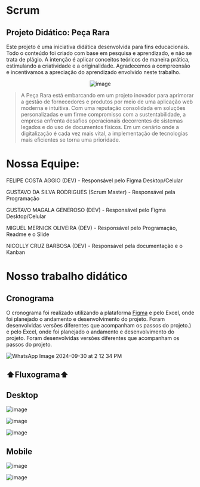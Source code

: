 # Scrum
## Projeto Didático: Peça Rara
Este projeto é uma iniciativa didática desenvolvida para fins educacionais. Todo o conteúdo foi criado com base em pesquisa e aprendizado, e não se trata de plágio. A intenção é aplicar conceitos teóricos de maneira prática, estimulando a criatividade e a originalidade. Agradecemos a compreensão e incentivamos a apreciação do aprendizado envolvido neste trabalho.

<div align="center">

![image](https://github.com/user-attachments/assets/a1aac6b9-74a4-419f-8359-380def252a71)

</div>
 
>A Peça Rara está embarcando em um projeto inovador para aprimorar a gestão de fornecedores e produtos por meio de uma aplicação web moderna e intuitiva. Com uma reputação consolidada em soluções personalizadas e um firme compromisso com a sustentabilidade, a empresa enfrenta desafios operacionais decorrentes de sistemas legados e do uso de documentos físicos. Em um cenário onde a digitalização é cada vez mais vital, a implementação de tecnologias mais eficientes se torna uma prioridade.

# Nossa Equipe:

FELIPE COSTA AGGIO (DEV) - Responsável pelo Figma Desktop/Celular

GUSTAVO DA SILVA RODRIGUES (Scrum Master) - Responsável pela Programação

GUSTAVO MAGALA GENEROSO (DEV) - Responsável pelo Figma Desktop/Celular

MIGUEL MERNICK OLIVEIRA (DEV) - Responsável pelo Programação, Readme e o Slide

NICOLLY CRUZ BARBOSA (DEV) - Responsável pela documentação e o Kanban
# Nosso trabalho didático

## Cronograma

O cronograma foi realizado utilizando a plataforma [Figma](https://trello.com/pt-BR?campaign=19269516466&adgroup=148159506607&targetid=kwd-3609071522&matchtype=e&network=g&device=c&device_model=&creative=641463051732&keyword=trello&placement=&target=&ds_eid=700000001557344&ds_e1=GOOGLE&gad_source=1&gclid=Cj0KCQjwmOm3BhC8ARIsAOSbapWUUXH9gNSHReSfJl39ra0vfcci0OxNkfwm0nYx0ZxEAGASJQKWHA8aAtnPEALw_wcB) e pelo Excel, onde foi planejado o andamento e desenvolvimento do projeto. Foram desenvolvidas versões diferentes que acompanham os passos do projeto.) e pelo Excel, onde foi planejado o andamento e desenvolvimento do projeto. Foram desenvolvidas versões diferentes que acompanham os passos do projeto.

![WhatsApp Image 2024-09-30 at 2 12 34 PM](https://github.com/user-attachments/assets/2e7c7356-c784-4215-bc7a-81fae0e1a7d5)
## ⬆️Fluxograma⬆️

## Desktop

![image](https://github.com/user-attachments/assets/4193dfd1-134d-4aca-b8eb-1c7aacc341fa)

![image](https://github.com/user-attachments/assets/d62f4386-8ab9-41e3-aca5-5325a363ea4f)


![image](https://github.com/user-attachments/assets/2320f4ec-ad05-40ed-94b5-78e656762830)

## Mobile

![image](https://github.com/user-attachments/assets/dc3360e1-e056-472d-ad12-36b9a6cd9530)

![image](https://github.com/user-attachments/assets/37487692-11b4-4fea-a859-aafea418f604)
